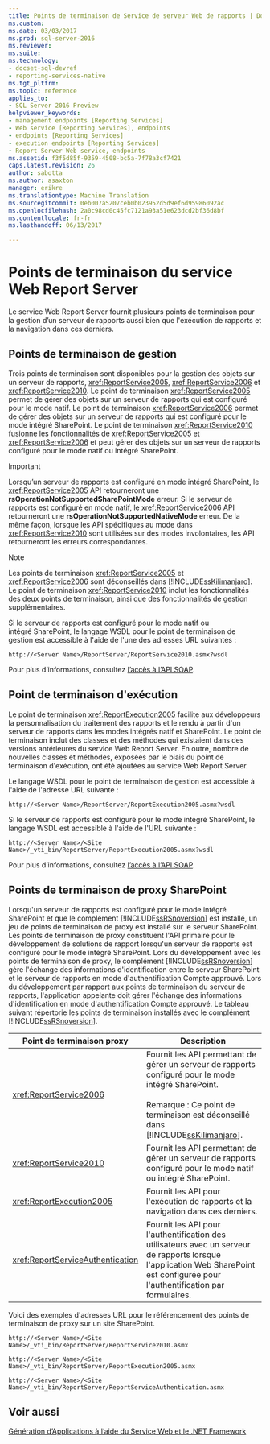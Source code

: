 ```yaml
---
title: Points de terminaison de Service de serveur Web de rapports | Documents Microsoft
ms.custom: 
ms.date: 03/03/2017
ms.prod: sql-server-2016
ms.reviewer: 
ms.suite: 
ms.technology:
- docset-sql-devref
- reporting-services-native
ms.tgt_pltfrm: 
ms.topic: reference
applies_to:
- SQL Server 2016 Preview
helpviewer_keywords:
- management endpoints [Reporting Services]
- Web service [Reporting Services], endpoints
- endpoints [Reporting Services]
- execution endpoints [Reporting Services]
- Report Server Web service, endpoints
ms.assetid: f3f5d85f-9359-4508-bc5a-7f78a3cf7421
caps.latest.revision: 26
author: sabotta
ms.author: asaxton
manager: erikre
ms.translationtype: Machine Translation
ms.sourcegitcommit: 0eb007a5207ceb0b023952d5d9ef6d95986092ac
ms.openlocfilehash: 2a0c98cd0c45fc7121a93a51e623dcd2bf36d8bf
ms.contentlocale: fr-fr
ms.lasthandoff: 06/13/2017

---
```

# <a name="report-server-web-service-endpoints"></a>Points de terminaison du service Web Report Server
  Le service Web Report Server fournit plusieurs points de terminaison pour la gestion d’un serveur de rapports aussi bien que l'exécution de rapports et la navigation dans ces derniers.  
  
## <a name="the-management-endpoints"></a>Points de terminaison de gestion  
 Trois points de terminaison sont disponibles pour la gestion des objets sur un serveur de rapports, <xref:ReportService2005>, <xref:ReportService2006> et <xref:ReportService2010>. Le point de terminaison <xref:ReportService2005> permet de gérer des objets sur un serveur de rapports qui est configuré pour le mode natif. Le point de terminaison <xref:ReportService2006> permet de gérer des objets sur un serveur de rapports qui est configuré pour le mode intégré SharePoint. Le point de terminaison <xref:ReportService2010> fusionne les fonctionnalités de <xref:ReportService2005> et <xref:ReportService2006> et peut gérer des objets sur un serveur de rapports configuré pour le mode natif ou intégré SharePoint.  
  
> [!IMPORTANT]  
>  Lorsqu’un serveur de rapports est configuré en mode intégré SharePoint, le <xref:ReportService2005> API retourneront une **rsOperationNotSupportedSharePointMode** erreur. Si le serveur de rapports est configuré en mode natif, le <xref:ReportService2006> API retourneront une **rsOperationNotSupportedNativeMode** erreur. De la même façon, lorsque les API spécifiques au mode dans <xref:ReportService2010> sont utilisées sur des modes involontaires, les API retourneront les erreurs correspondantes.  
  
> [!NOTE]  
>  Les points de terminaison <xref:ReportService2005> et <xref:ReportService2006> sont déconseillés dans [!INCLUDE[ssKilimanjaro](../../../includes/sskilimanjaro-md.md)]. Le point de terminaison <xref:ReportService2010> inclut les fonctionnalités des deux points de terminaison, ainsi que des fonctionnalités de gestion supplémentaires.  
  
 Si le serveur de rapports est configuré pour le mode natif ou intégré SharePoint, le langage WSDL pour le point de terminaison de gestion est accessible à l'aide de l'une des adresses URL suivantes :  
  
```  
http://<Server Name>/ReportServer/ReportService2010.asmx?wsdl  
```  
  
 Pour plus d’informations, consultez [l’accès à l’API SOAP](../../../reporting-services/report-server-web-service/accessing-the-soap-api.md).  
  
## <a name="the-execution-endpoint"></a>Point de terminaison d'exécution  
 Le point de terminaison <xref:ReportExecution2005> facilite aux développeurs la personnalisation du traitement des rapports et le rendu à partir d'un serveur de rapports dans les modes intégrés natif et SharePoint. Le point de terminaison inclut des classes et des méthodes qui existaient dans des versions antérieures du service Web Report Server. En outre, nombre de nouvelles classes et méthodes, exposées par le biais du point de terminaison d'exécution, ont été ajoutées au service Web Report Server.  
  
 Le langage WSDL pour le point de terminaison de gestion est accessible à l'aide de l'adresse URL suivante :  
  
```  
http://<Server Name>/ReportServer/ReportExecution2005.asmx?wsdl  
```  
  
 Si le serveur de rapports est configuré pour le mode intégré SharePoint, le langage WSDL est accessible à l'aide de l'URL suivante :  
  
```  
http://<Server Name>/<Site Name>/_vti_bin/ReportServer/ReportExecution2005.asmx?wsdl  
```  
  
 Pour plus d’informations, consultez [l’accès à l’API SOAP](../../../reporting-services/report-server-web-service/accessing-the-soap-api.md).  
  
## <a name="sharepoint-proxy-endpoints"></a>Points de terminaison de proxy SharePoint  
 Lorsqu'un serveur de rapports est configuré pour le mode intégré SharePoint et que le complément [!INCLUDE[ssRSnoversion](../../../includes/ssrsnoversion-md.md)] est installé, un jeu de points de terminaison de proxy est installé sur le serveur SharePoint. Les points de terminaison de proxy constituent l'API primaire pour le développement de solutions de rapport lorsqu'un serveur de rapports est configuré pour le mode intégré SharePoint. Lors du développement avec les points de terminaison de proxy, le complément [!INCLUDE[ssRSnoversion](../../../includes/ssrsnoversion-md.md)] gère l'échange des informations d'identification entre le serveur SharePoint et le serveur de rapports en mode d'authentification Compte approuvé. Lors du développement par rapport aux points de terminaison du serveur de rapports, l'application appelante doit gérer l'échange des informations d'identification en mode d'authentification Compte approuvé. Le tableau suivant répertorie les points de terminaison installés avec le complément [!INCLUDE[ssRSnoversion](../../../includes/ssrsnoversion-md.md)].  
  
|Point de terminaison proxy| Description|  
|--------------------|-----------------|  
|<xref:ReportService2006>|Fournit les API permettant de gérer un serveur de rapports configuré pour le mode intégré SharePoint.<br /><br /> Remarque : Ce point de terminaison est déconseillé dans [!INCLUDE[ssKilimanjaro](../../../includes/sskilimanjaro-md.md)].|  
|<xref:ReportService2010>|Fournit les API permettant de gérer un serveur de rapports configuré pour le mode natif ou intégré SharePoint.|  
|<xref:ReportExecution2005>|Fournit les API pour l'exécution de rapports et la navigation dans ces derniers.|  
|<xref:ReportServiceAuthentication>|Fournit les API pour l'authentification des utilisateurs avec un serveur de rapports lorsque l'application Web SharePoint est configurée pour l'authentification par formulaires.|  
  
 Voici des exemples d'adresses URL pour le référencement des points de terminaison de proxy sur un site SharePoint.  
  
```  
http://<Server Name>/<Site Name>/_vti_bin/ReportServer/ReportService2010.asmx  
```  
  
```  
http://<Server Name>/<Site Name>/_vti_bin/ReportServer/ReportExecution2005.asmx  
```  
  
```  
http://<Server Name>/<Site Name>/_vti_bin/ReportServer/ReportServiceAuthentication.asmx  
```  
  
## <a name="see-also"></a>Voir aussi  
 [Génération d’Applications à l’aide du Service Web et le .NET Framework](../../../reporting-services/report-server-web-service/net-framework/building-applications-using-the-web-service-and-the-net-framework.md)  
  
  
